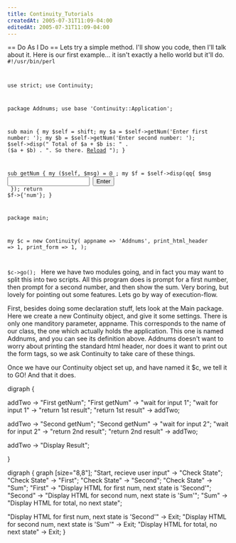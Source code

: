 ```yaml
---
title: Continuity_Tutorials
createdAt: 2005-07-31T11:09-04:00
editedAt: 2005-07-31T11:09-04:00
---
```


== Do As I Do ==
Lets try a simple method. I'll show you code, then I'll talk about it. Here is our first example... it isn't exactly a hello world but it'll do.
<code>
#!/usr/bin/perl

use strict;
use Continuity;

package Addnums;
use base 'Continuity::Application';

sub main {
  my $self = shift;
  my $a = $self->getNum('Enter first number: ');
  my $b = $self->getNum('Enter second number: ');
  $self->disp("
    Total of $a + $b is: " . ($a + $b) . ".
    So there.
    <a href='#'>Reload</a>
    ");
}
  
sub getNum {
  my ($self, $msg) = @_;
  my $f = $self->disp(qq{
      $msg <input name="num">
      <input type=submit value="Enter"><br>
  });
  return $f->{'num'};
}

package main;

my $c = new Continuity(
  appname => 'Addnums',
  print_html_header => 1,
  print_form => 1,
);

$c->go();
</code>
Here we have two modules going, and in fact you may want to split this into two scripts. All this program does is prompt for a first number, then prompt for a second number, and then show the sum. Very boring, but lovely for pointing out some features. Lets go by way of execution-flow.

First, besides doing some declaration stuff, lets look at the Main package. Here we create a new Continuity object, and give it some settings. There is only one manditory parameter, appname. This corresponds to the name of our class, the one which actually holds the application. This one is named Addnums, and you can see its definition above. Addnums doesn't want to worry about printing the standard html header, nor does it want to print out the form tags, so we ask Continuity to take care of these things.

Once we have our Continuity object set up, and have named it $c, we tell it to GO! And that it does.


<graph>
digraph {

  addTwo -> "First getNum";
  "First getNum" -> "wait for input 1";
  "wait for input 1" -> "return 1st result";
  "return 1st result" -> addTwo;

  addTwo -> "Second getNum";
  "Second getNum" -> "wait for input 2";
  "wait for input 2" -> "return 2nd result";
  "return 2nd result" -> addTwo;

  addTwo -> "Display Result";

}
</graph>

<graph>
digraph {
  graph [size="8,8"];
  "Start, recieve user input" -> "Check State";
  "Check State" -> "First";
  "Check State" -> "Second";
  "Check State" -> "Sum";
  "First" -> "Display HTML for first num, next state is 'Second'";
  "Second" -> "Display HTML for second num, next state is 'Sum'";
  "Sum" -> "Display HTML for total, no next state";

  "Display HTML for first num, next state is 'Second'" -> Exit;
  "Display HTML for second num, next state is 'Sum'" -> Exit;
  "Display HTML for total, no next state" -> Exit;
}
</graph>

